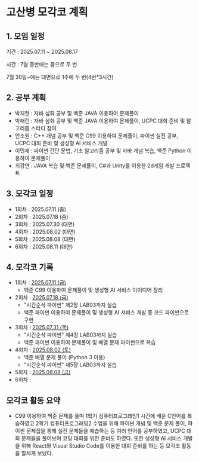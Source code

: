 # 고산병 모각코 계획

## 1. 모임 일정
기간 : 2025.07.11 ~ 2025.08.17

시간 : 7월 중반에는 줌으로 두 번

7월 30일~에는 대면으로 1주에 두 번(4번*3시간)

## 2. 공부 계획
- 박지현 :
자바 심화 공부 및 백준 JAVA 이용하여 문제풀이
- 박해린 :
자바 심화 공부 및 백준 JAVA 이용하여 문제풀이, UCPC 대회 준비 및 알고리즘 스터디 참여
- 안소원 :
C++ 개념 공부 및 백준 C99 이용하여 문제풀이, 파이썬 실전 공부, UCPC 대회 준비 및 생성형 AI 서비스 개발
- 이민재 :
파이썬 간단 문법, 기초 알고리즘 공부 및 자바 개념 복습, 백준 Python 이용하여 문제풀이
- 최강연 :
JAVA 복습 및 백준 문제풀이, C#과 Unity를 이용한 2d게임 개발 프로젝트

## 3. 모각코 일정
- 1회차 : 2025.07.11 (줌)
- 2회차 : 2025.07.18 (줌)
- 3회차 : 2025.07.30 (대면)
- 4회차 : 2025.08.02 (대면)
- 5회차 : 2025.08.08 (대면)
- 6회차 : 2025.08.11 (대면)

## 4. 모각코 기록
- 1회차 : [2025.07.11 (금)](https://github.com/wwwishcom/25Mogakko_Summer-session/blob/main/docs/2025_07_11.md)
    - 백준 C99 이용하여 문제풀이 및 생성형 AI 서비스 아이디어 정리
- 2회차 : [2025.07.18 (금)](https://github.com/wwwishcom/25Mogakko_Summer-session/blob/main/docs/2025_07_18.md)
    - "시간순삭 파이썬" 제2장 LAB03까지 실습
    - 백준 파이썬 이용하여 문제풀이 및 생성형 AI 서비스 개발 중 코드 파이썬으로 구현
- 3회차 : [2025.07.31 (목)](https://github.com/wwwishcom/25Mogakko_Summer-session/blob/main/docs/2025_07_31.md)
    - "시간순삭 파이썬" 제4장 LAB03까지 실습
    - 백준 파이썬 이용하여 문제풀이 및 배열 문제 파이썬으로 복습
- 4회차 : [2025.08.02 (토)](https://github.com/wwwishcom/25Mogakko_Summer-session/blob/main/docs/2025_08_02.md)
    - 백준 배열 문제 풀이 (Python 3 이용)
    - "시간순삭 파이썬" 제5장 LAB03까지 실습
- 5회차 : [2025.08.08 (금)](https://github.com/wwwishcom/25Mogakko_Summer-session/blob/main/docs/2025_08_08.md)
- 6회차 :

## 모각코 활동 요약
- C99 이용하여 백준 문제를 풀며 1학기 컴퓨터프로그래밍1 시간에 배운 C언어를 복습하였고 2학기 컴퓨터프로그래밍2 수업을 위해 파이썬 개념 및 백준 문제 풀이, 파이썬 문제집을 통해 실전 문제들을 예습하는 등 여러 언어를 공부하였고, UCPC 대회 문제들을 풀어보며 코딩 대회를 위한 준비도 하였다. 또한 생성형 AI 서비스 개발을 위해 React와 Visual Studio Code를 이용한 대회 준비를 하는 등 모각코 활동을 알차게 보냈다.
